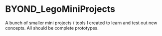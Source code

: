 # BYOND_LegoMiniProjects
A bunch of smaller mini projects / tools I created to learn and test out new concepts. All should be complete prototypes.
